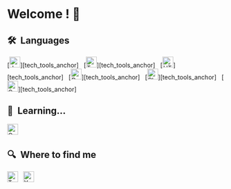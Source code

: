 # Welcome ! 🥖

## 🛠  Languages

<a name="learned"></a>

[<img src="https://img.shields.io/badge/JavaScript-282C34?logo=javascript&logoColor=F7DF1E" alt="JavaScript logo" title="JavaScript" height="25" />][tech_tools_anchor]
&nbsp;
[<img src="https://img.shields.io/badge/TypeScript-282C34?logo=typescript&logoColor=3178C6" alt="TypeScript logo" title="TypeScript" height="25" />][tech_tools_anchor]
&nbsp;
[<img src="https://img.shields.io/badge/HTML5-282C34?logo=html5&logoColor=E34F26" alt="HTML5 logo" title="HTML5" height="25" />][tech_tools_anchor]
&nbsp;
[<img src="https://img.shields.io/badge/Python-282C34?logo=python&logoColor=F7DF1-126FDE" alt="Python logo" title="Python" height="25" />][tech_tools_anchor]
&nbsp;
[<img src="https://img.shields.io/badge/Php-282C34?logo=php&logoColor=F7DF1-126FDE" alt="Php logo" title="Php" height="25" />][tech_tools_anchor]
&nbsp;
[<img src="https://img.shields.io/badge/C Sharp-282C34?logo=c#&logoColor=5C12DE" alt="C Sharp logo" title="C Sharp" height="25" />][tech_tools_anchor]
&nbsp;
<a name="learning"></a>

## 📖  Learning...

[<img src="https://img.shields.io/badge/C%2B%2B-282C34?logo=c&logoColor=1250DE" alt="C%2B%2B" title="C%2B%2B" height="25" />][learning_now_anchor]
&nbsp;

## 🔍  Where to find me

[<img src="https://img.shields.io/badge/Stack%20Overflow-282C34?logo=twitter&logoColor=0C9ADC" alt="Twitter logo" title="Stack Overflow" height="25" />](https://twitter.com/anonyhhh)
&nbsp;
[<img src="https://img.shields.io/badge/Youtube-282C34?logo=youtube&logoColor=E21212" alt="Youtube logo" title="Youtube" height="25" />](https://www.youtube.com/channel/UCdgX2LUjOa3mlS_dWTs659w)


[learning_now_anchor]: #learned
[learning_next_anchor]: #learning
